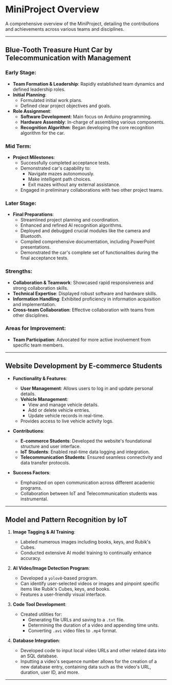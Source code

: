# MiniProject Overview

A comprehensive overview of the MiniProject, detailing the contributions and achievements across various teams and disciplines.

---

## Blue-Tooth Treasure Hunt Car by Telecommunication with Management

### Early Stage:
- **Team Formation & Leadership**: Rapidly established team dynamics and defined leadership roles.
- **Initial Planning**:
  - Formulated initial work plans.
  - Defined clear project objectives and goals.
- **Role Assignment**:
  - **Software Development**: Main focus on Arduino programming.
  - **Hardware Assembly**: In-charge of assembling various components.
  - **Recognition Algorithm**: Began developing the core recognition algorithm for the car.

### Mid Term:
- **Project Milestones**:
  - Successfully completed acceptance tests.
  - Demonstrated car's capability to:
    - Navigate mazes autonomously.
    - Make intelligent path choices.
    - Exit mazes without any external assistance.
  - Engaged in preliminary collaborations with two other project teams.

### Later Stage:
- **Final Preparations**:
  - Streamlined project planning and coordination.
  - Enhanced and refined AI recognition algorithms.
  - Deployed and debugged crucial modules like the camera and Bluetooth.
  - Compiled comprehensive documentation, including PowerPoint presentations.
  - Demonstrated the car's complete set of functionalities during the final acceptance tests.

### Strengths:
- **Collaboration & Teamwork**: Showcased rapid responsiveness and strong collaboration skills.
- **Technical Expertise**: Displayed robust software and hardware skills.
- **Information Handling**: Exhibited proficiency in information acquisition and implementation.
- **Cross-team Collaboration**: Effective collaboration with teams from other disciplines.

### Areas for Improvement:
- **Team Participation**: Advocated for more active involvement from specific team members.

---

## Website Development by E-commerce Students

- **Functionality & Features**:
  - **User Management**: Allows users to log in and update personal details.
  - **Vehicle Management**:
    - View and manage vehicle details.
    - Add or delete vehicle entries.
    - Update vehicle records in real-time.
  - Provides access to live vehicle activity logs.

- **Contributions**:
  - **E-commerce Students**: Developed the website's foundational structure and user interface.
  - **IoT Students**: Enabled real-time data logging and integration.
  - **Telecommunication Students**: Ensured seamless connectivity and data transfer protocols.

- **Success Factors**:
  - Emphasized on open communication across different academic programs.
  - Collaboration between IoT and Telecommunication students was instrumental.

---

## Model and Pattern Recognition by IoT

1. **Image Tagging & AI Training**:
   - Labeled numerous images including books, keys, and Rubik's Cubes.
   - Conducted extensive AI model training to continually enhance accuracy.

2. **AI Video/Image Detection Program**:
   - Developed a `yolov8`-based program.
   - Can identify user-selected videos or images and pinpoint specific items like Rubik's Cubes, keys, and books.
   - Features a user-friendly visual interface.

3. **Code Tool Development**:
   - Created utilities for:
     * Generating file URLs and saving to a `.txt` file.
     * Determining the duration of a video and appending time units.
     * Converting `.avi` video files to `.mp4` format.

4. **Database Integration**:
   - Developed code to input local video URLs and other related data into an SQL database.
   - Inputting a video's sequence number allows for the creation of a new database entry, containing data such as the video's URL, duration, user ID, and more.

---

